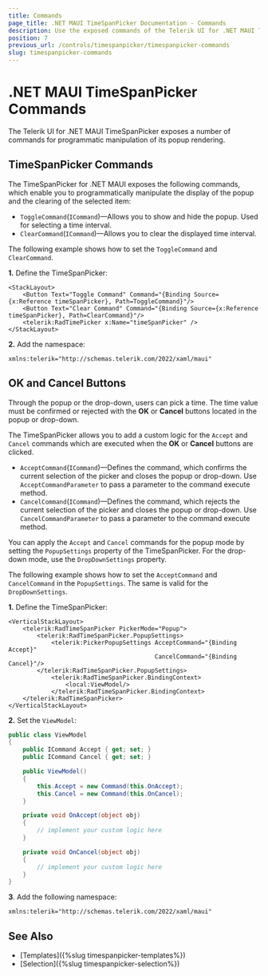 ```yaml
---
title: Commands
page_title: .NET MAUI TimeSpanPicker Documentation - Commands
description: Use the exposed commands of the Telerik UI for .NET MAUI TimeSpanPicker to programmatically manipulate the display of its popup.
position: 7
previous_url: /controls/timespanpicker/timespanpicker-commands
slug: timespanpicker-commands
---
```


# .NET MAUI TimeSpanPicker Commands

The Telerik UI for .NET MAUI TimeSpanPicker exposes a number of commands for programmatic manipulation of its popup rendering.

## TimeSpanPicker Commands

The TimeSpanPicker for .NET MAUI exposes the following commands, which enable you to programmatically manipulate the display of the popup and the clearing of the selected item:

* `ToggleCommand`(`ICommand`)&mdash;Allows you to show and hide the popup. Used for selecting a time interval.
* `ClearCommand`(`ICommand`)&mdash;Allows you to clear the displayed time interval.

The following example shows how to set the `ToggleCommand` and `ClearCommand`.

**1.** Define the TimeSpanPicker:

```XAML
<StackLayout>
	<Button Text="Toggle Command" Command="{Binding Source={x:Reference timeSpanPicker}, Path=ToggleCommand}"/>
	<Button Text="Clear Command" Command="{Binding Source={x:Reference timeSpanPicker}, Path=ClearCommand}"/>
	<telerik:RadTimePicker x:Name="timeSpanPicker" />
</StackLayout>
```

**2.** Add the namespace:

```XAML
xmlns:telerik="http://schemas.telerik.com/2022/xaml/maui"
```

## OK and Cancel Buttons

Through the popup or the drop-down, users can pick a time. The time value must be confirmed or rejected with the **OK** or **Cancel** buttons located in the popup or drop-down.

The TimeSpanPicker allows you to add a custom logic for the `Accept` and `Cancel` commands which are executed when the **OK** or **Cancel** buttons are clicked.

* `AcceptCommand`(`ICommand`)&mdash;Defines the command, which confirms the current selection of the picker and closes the popup or drop-down. Use `AcceptCommandParameter` to pass a parameter to the command execute method. 
* `CancelCommand`(`ICommand`)&mdash;Defines the command, which rejects the current selection of the picker and closes the popup or drop-down. Use `CancelCommandParameter` to pass a parameter to the command execute method.

You can apply the `Accept` and `Cancel` commands for the popup mode by setting the `PopupSettings` property of the TimeSpanPicker. For the drop-down mode, use the `DropDownSettings` property.

The following example shows how to set the `AcceptCommand` and `CancelCommand` in the `PopupSettings`. The same is valid for the `DropDownSettings`.


**1.** Define the TimeSpanPicker:

```XAML
<VerticalStackLayout>
    <telerik:RadTimeSpanPicker PickerMode="Popup">
        <telerik:RadTimeSpanPicker.PopupSettings>
            <telerik:PickerPopupSettings AcceptCommand="{Binding Accept}"
                                         CancelCommand="{Binding Cancel}"/>
        </telerik:RadTimeSpanPicker.PopupSettings>
            <telerik:RadTimeSpanPicker.BindingContext>
                <local:ViewModel/>
            </telerik:RadTimeSpanPicker.BindingContext>
    </telerik:RadTimeSpanPicker>
</VerticalStackLayout>
```

**2.** Set the `ViewModel`:

```C#
public class ViewModel
{
    public ICommand Accept { get; set; }
    public ICommand Cancel { get; set; }

    public ViewModel()
    {
        this.Accept = new Command(this.OnAccept);
        this.Cancel = new Command(this.OnCancel);
    }

    private void OnAccept(object obj)
    {
        // implement your custom logic here
    }

    private void OnCancel(object obj)
    {
        // implement your custom logic here
    }
}
```

**3**. Add the following namespace:

```XAML
xmlns:telerik="http://schemas.telerik.com/2022/xaml/maui"
```


## See Also

- [Templates]({%slug timespanpicker-templates%})
- [Selection]({%slug timespanpicker-selection%})
